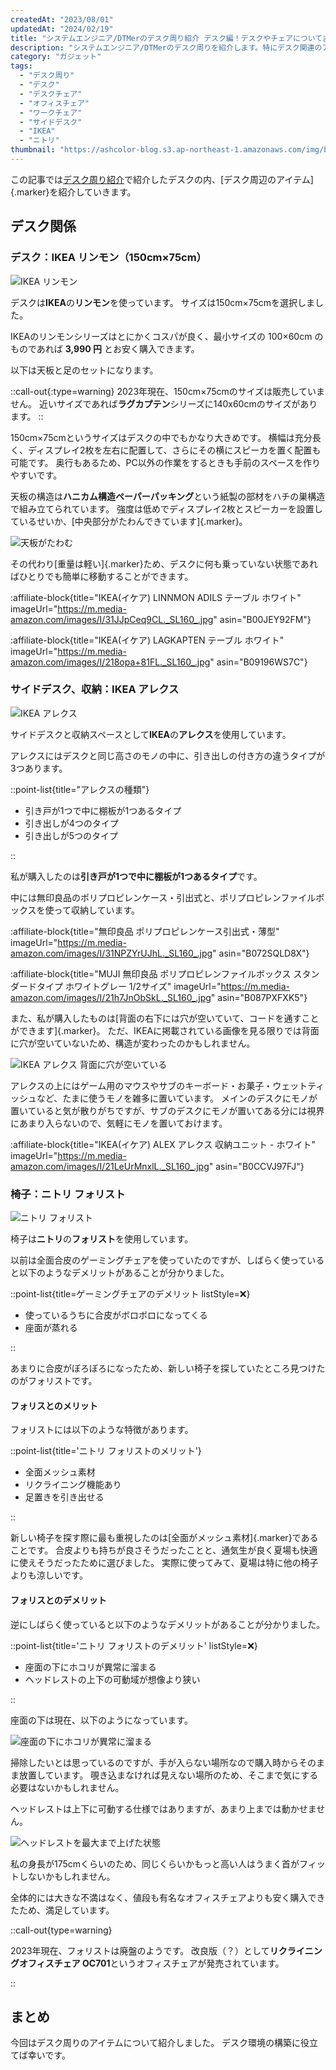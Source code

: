 ```yaml
---
createdAt: "2023/08/01"
updatedAt: "2024/02/19"
title: "システムエンジニア/DTMerのデスク周り紹介 デスク編！デスクやチェアについてまとめてみた"
description: "システムエンジニア/DTMerのデスク周りを紹介します。特にデスク関連のアイテムについて詳しく紹介します。"
category: "ガジェット"
tags:
  - "デスク周り"
  - "デスク"
  - "デスクチェア"
  - "オフィスチェア"
  - "ワークチェア"
  - "サイドデスク"
  - "IKEA"
  - "ニトリ"
thumbnail: "https://ashcolor-blog.s3.ap-northeast-1.amazonaws.com/img/blog/gadget/desk-tour-desk/linnmon.jpg"
---
```


この記事では[デスク周り紹介](/blog/gadget/desk-tour)で紹介したデスクの内、[デスク周辺のアイテム]{.marker}を紹介していきます。

## デスク関係

### デスク：IKEA リンモン（150cm×75cm）

![IKEA リンモン](https://ashcolor-blog.s3.ap-northeast-1.amazonaws.com/img/blog/gadget/desk-tour-desk/linnmon.jpg)

デスクは**IKEA**の**リンモン**を使っています。
サイズは150cm×75cmを選択しました。

IKEAのリンモンシリーズはとにかくコスパが良く、最小サイズの 100×60cm のものであれば **3,990 円** とお安く購入できます。

以下は天板と足のセットになります。

::call-out{:type=warning}
2023年現在、150cm×75cmのサイズは販売していません。
近いサイズであれば**ラグカプテン**シリーズに140x60cmのサイズがあります。
::

150cm×75cmというサイズはデスクの中でもかなり大きめです。
横幅は充分長く、ディスプレイ2枚を左右に配置して、さらにその横にスピーカを置く配置も可能です。
奥行もあるため、PC以外の作業をするときも手前のスペースを作りやすいです。

天板の構造は**ハニカム構造ペーパーパッキング**という紙製の部材をハチの巣構造で組み立てられています。
強度は低めでディスプレイ2枚とスピーカーを設置しているせいか、[中央部分がたわんできています]{.marker}。

![天板がたわむ](https://ashcolor-blog.s3.ap-northeast-1.amazonaws.com/img/blog/gadget/desk-tour-desk/linnmon-distortion.jpg)

その代わり[重量は軽い]{.marker}ため、デスクに何も乗っていない状態であればひとりでも簡単に移動することができます。

:affiliate-block{title="IKEA(イケア) LINNMON ADILS テーブル ホワイト" imageUrl="https://m.media-amazon.com/images/I/31JJpCeq9CL._SL160_.jpg" asin="B00JEY92FM"}

:affiliate-block{title="IKEA(イケア) LAGKAPTEN テーブル ホワイト" imageUrl="https://m.media-amazon.com/images/I/218opa+81FL._SL160_.jpg" asin="B09196WS7C"}

### サイドデスク、収納：IKEA アレクス

![IKEA アレクス](https://ashcolor-blog.s3.ap-northeast-1.amazonaws.com/img/blog/gadget/desk-tour-desk/alex.jpg)

サイドデスクと収納スペースとして**IKEA**の**アレクス**を使用しています。

<!-- https://www.ikea.com/jp/ja/p/alex-drawer-unit-with-drop-file-storage-white-50542774/ -->

アレクスにはデスクと同じ高さのモノの中に、引き出しの付き方の違うタイプが3つあります。

::point-list{title="アレクスの種類"}

- 引き戸が1つで中に棚板が1つあるタイプ
- 引き出しが4つのタイプ
- 引き出しが5つのタイプ

::

私が購入したのは**引き戸が1つで中に棚板が1つあるタイプ**です。

中には無印良品のポリプロピレンケース・引出式と、ポリプロピレンファイルボックスを使って収納しています。

:affiliate-block{title="無印良品 ポリプロピレンケース引出式・薄型" imageUrl="https://m.media-amazon.com/images/I/31NPZYrUJhL._SL160_.jpg" asin="B072SQLD8X"}

:affiliate-block{title="MUJI 無印良品 ポリプロピレンファイルボックス スタンダードタイプ ホワイトグレー 1/2サイズ" imageUrl="https://m.media-amazon.com/images/I/21h7JnObSkL._SL160_.jpg" asin="B087PXFXK5"}

また、私が購入したものは[背面の右下には穴が空いていて、コードを通すことができます]{.marker}。
ただ、IKEAに掲載されている画像を見る限りでは背面に穴が空いていないため、構造が変わったのかもしれません。

![IKEA アレクス 背面に穴が空いている](https://ashcolor-blog.s3.ap-northeast-1.amazonaws.com/img/blog/gadget/desk-tour-desk/alex-2.jpg)

アレクスの上にはゲーム用のマウスやサブのキーボード・お菓子・ウェットティッシュなど、たまに使うモノを雑多に置いています。
メインのデスクにモノが置いていると気が散りがちですが、サブのデスクにモノが置いてある分には視界にあまり入らないので、気軽にモノを置いておけます。

:affiliate-block{title="IKEA(イケア) ALEX アレクス 収納ユニット - ホワイト" imageUrl="https://m.media-amazon.com/images/I/21LeUrMnxlL._SL160_.jpg" asin="B0CCVJ97FJ"}

### 椅子：ニトリ フォリスト

![ニトリ フォリスト](https://ashcolor-blog.s3.ap-northeast-1.amazonaws.com/img/blog/gadget/desk-tour-desk/forist.jpg)

椅子は**ニトリ**の**フォリスト**を使用しています。

以前は全面合皮のゲーミングチェアを使っていたのですが、しばらく使っていると以下のようなデメリットがあることが分かりました。

::point-list{title=ゲーミングチェアのデメリット listStyle=❌}

- 使っているうちに合皮がボロボロになってくる
- 座面が蒸れる

::

あまりに合皮がぼろぼろになったため、新しい椅子を探していたところ見つけたのがフォリストです。

#### フォリスとのメリット

フォリストには以下のような特徴があります。

::point-list{title='ニトリ フォリストのメリット'}

- 全面メッシュ素材
- リクライニング機能あり
- 足置きを引き出せる

::

新しい椅子を探す際に最も重視したのは[全面がメッシュ素材]{.marker}であることです。
合皮よりも持ちが良さそうだったことと、通気生が良く夏場も快適に使えそうだったために選びました。
実際に使ってみて、夏場は特に他の椅子よりも涼しいです。

#### フォリスとのデメリット

逆にしばらく使っていると以下のようなデメリットがあることが分かりました。

::point-list{title='ニトリ フォリストのデメリット' listStyle=❌}

- 座面の下にホコリが異常に溜まる
- ヘッドレストの上下の可動域が想像より狭い

::

座面の下は現在、以下のようになっています。

![座面の下にホコリが異常に溜まる](https://ashcolor-blog.s3.ap-northeast-1.amazonaws.com/img/blog/gadget/desk-tour-desk/forist-3.jpg)

掃除したいとは思っているのですが、手が入らない場所なので購入時からそのまま放置しています。
覗き込まなければ見えない場所のため、そこまで気にする必要はないかもしれません。

ヘッドレストは上下に可動する仕様ではありますが、あまり上までは動かせません。

![ヘッドレストを最大まで上げた状態](https://ashcolor-blog.s3.ap-northeast-1.amazonaws.com/img/blog/gadget/desk-tour-desk/forist-2.jpg)

私の身長が175cmくらいのため、同じくらいかもっと高い人はうまく首がフィットしないかもしれません。

全体的には大きな不満はなく、値段も有名なオフィスチェアよりも安く購入できたため、満足しています。

::call-out{type=warning}

2023年現在、フォリストは廃盤のようです。
改良版（？）として**リクライニングオフィスチェア OC701**というオフィスチェアが発売されています。

::

## まとめ

今回はデスク周りのアイテムについて紹介しました。
デスク環境の構築に役立てば幸いです。
